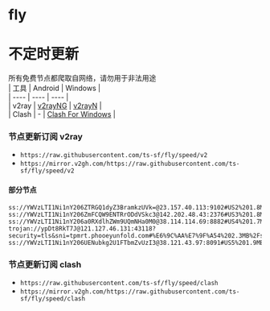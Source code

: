# fly
# 不定时更新
所有免费节点都爬取自网络，请勿用于非法用途  
|  工具  | Android  | Windows  |  
|  ----  | ----   | ----  |  
| v2ray  | [v2rayNG](https://github.com/2dust/v2rayNG/releases) | [v2rayN](https://github.com/2dust/v2rayN/releases) |  
| Clash  | - | [Clash For Windows](https://github.com/2dust/clashN/releases) | 
  
### 节点更新订阅  v2ray
- `https://raw.githubusercontent.com/ts-sf/fly/speed/v2`  
- `https://mirror.v2gh.com/https://raw.githubusercontent.com/ts-sf/fly/speed/v2`  

#### 部分节点  
``` 
ss://YWVzLTI1Ni1nY206ZTRGQ1dyZ3BramkzUVk=@23.157.40.113:9102#US2%201.8MB%2Fs
ss://YWVzLTI1Ni1nY206ZmFCQW9ENTRrODdVSkc3@142.202.48.43:2376#US3%201.8MB%2Fs
ss://YWVzLTI1Ni1nY206a0RXdlhZWm9UQmNHa0M0@38.114.114.69:8882#US4%201.7MB%2Fs
trojan://ypDt8RkT7J@121.127.46.131:43118?security=tls&sni=tpmrt.phooeyunfold.com#%E6%9C%AA%E7%9F%A54%202.3MB%2Fs
ss://YWVzLTI1Ni1nY206UENubkg2U1FTbmZvUzI3@38.121.43.97:8091#US5%201.9MB%2Fs
```
### 节点更新订阅  clash
- `https://raw.githubusercontent.com/ts-sf/fly/speed/clash`  
- `https://mirror.v2gh.com/https://raw.githubusercontent.com/ts-sf/fly/speed/clash`  


